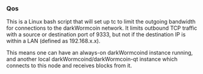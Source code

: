 ### Qos ###

This is a Linux bash script that will set up tc to limit the outgoing bandwidth for connections to the darkWormcoin network. It limits outbound TCP traffic with a source or destination port of 9333, but not if the destination IP is within a LAN (defined as 192.168.x.x).

This means one can have an always-on darkWormcoind instance running, and another local darkWormcoind/darkWormcoin-qt instance which connects to this node and receives blocks from it.
